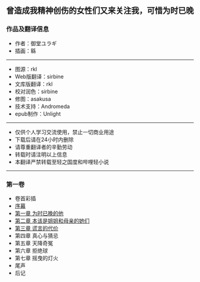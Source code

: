 ## 曾造成我精神创伤的女性们又来关注我，可惜为时已晚

### 作品及翻译信息

* 作者：御堂ユラギ
* 插画：緜

***

* 图源：rkl
* Web版翻译：sirbine
* 文库版翻译：rkl
* 校对润色：sirbine
* 修图：asakusa
* 技术支持：Andromeda
* epub制作：Unlight

***

* 仅供个人学习交流使用，禁止一切商业用途
* 下载后请在24小时内删除
* 请尊重翻译者的辛勤劳动
* 转载时请注明以上信息
* 本翻译严禁转载至轻之国度和哔哩轻小说

***

### 第一卷

  * 卷首彩插
  * [序幕](vol1/00-prologue.md)
  * [第一章 为时已晚的他](vol1/01.md)
  * [第二章 本该是姐姐和母亲的她们](vol1/02.md)
  * [第三章 谎言的代价](vol1/03.md)
  * 第四章 真心与猜忌
  * 第五章 天降奇冤
  * 第六章 拒绝球
  * 第七章 摇曳的灯火
  * 尾声
  * 后记

    
